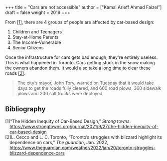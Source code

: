 +++
title = "Cars are not accessible"
author = ["Kamal Arieff Ahmad Faizel"]
draft = false
weight = 2019
+++

From <a href="#citeproc_bib_item_1">[1]</a>, there are 4 groups of people are affected by car-based design:

1.  Children and Teenagers
2.  Stay-at-Home Parents
3.  The Income-Vulnerable
4.  Senior Citizens

Once the infrastructure for cars gets bad enough, they're entirely useless. This is what happened in Toronto. Cars getting stuck in the snow making the owners abandon them. It would also take a long time to clear these roads <a href="#citeproc_bib_item_2">[2]</a>.

> The city’s mayor, John Tory, warned on Tuesday that it would take days to get the roads fully cleared, and 600 road plows, 360 sidewalk plows and 200 salt trucks were deployed.

## Bibliography

<style>.csl-left-margin{float: left; padding-right: 0em;}
 .csl-right-inline{margin: 0 0 0 1em;}</style><div class="csl-bib-body">
  <div class="csl-entry"><a id="citeproc_bib_item_1"></a>
    <div class="csl-left-margin">[1]</div><div class="csl-right-inline">“The Hidden Inequity of Car-Based Design,” <i>Strong towns</i>. <a href="https://www.strongtowns.org/journal/2021/9/27/the-hidden-inequity-of-car-based-design">https://www.strongtowns.org/journal/2021/9/27/the-hidden-inequity-of-car-based-design</a></div>
  </div>
  <div class="csl-entry"><a id="citeproc_bib_item_2"></a>
    <div class="csl-left-margin">[2]</div><div class="csl-right-inline">L. Cecco and L. C. Toronto, “Toronto’s struggles with blizzard highlight its dependence on cars,” <i>The guardian</i>, Jan. 2022, <a href="https://www.theguardian.com/weather/2022/jan/20/toronto-struggles-blizzard-dependence-cars">https://www.theguardian.com/weather/2022/jan/20/toronto-struggles-blizzard-dependence-cars</a></div>
  </div>
</div>
